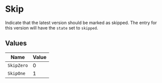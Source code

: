 # Skip

Indicate that the latest version should be marked as skipped. The <Release> entry for this version will have the `state` set to `skipped`.


## Values

| Name       | Value      |
| ---------- | ---------- |
| `SkipZero` | 0          |
| `SkipOne`  | 1          |